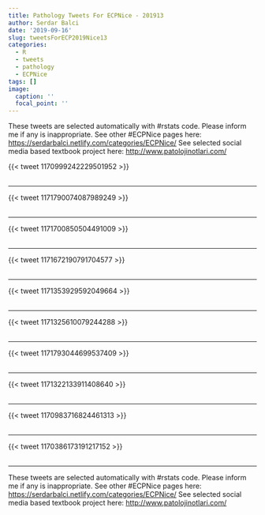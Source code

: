 ```yaml
---
title: Pathology Tweets For ECPNice - 201913
author: Serdar Balci
date: '2019-09-16'
slug: tweetsForECP2019Nice13
categories:
  - R
  - tweets
  - pathology
  - ECPNice
tags: []
image:
  caption: ''
  focal_point: ''
---
```



These tweets are selected automatically with #rstats code. Please inform me if any is inappropriate.
See other #ECPNice pages here: https://serdarbalci.netlify.com/categories/ECPNice/ 
See selected social media based textbook project here: http://www.patolojinotlari.com/

{{< tweet 1170999242229501952 >}}
<br>
<br>
<hr>
{{< tweet 1171790074087989249 >}}
<br>
<br>
<hr>
{{< tweet 1171700850504491009 >}}
<br>
<br>
<hr>
{{< tweet 1171672190791704577 >}}
<br>
<br>
<hr>
{{< tweet 1171353929592049664 >}}
<br>
<br>
<hr>
{{< tweet 1171325610079244288 >}}
<br>
<br>
<hr>
{{< tweet 1171793044699537409 >}}
<br>
<br>
<hr>
{{< tweet 1171322133911408640 >}}
<br>
<br>
<hr>
{{< tweet 1170983716824461313 >}}
<br>
<br>
<hr>
{{< tweet 1170386173191217152 >}}
<br>
<br>
<hr>


These tweets are selected automatically with #rstats code. Please inform me if any is inappropriate.
See other #ECPNice pages here: https://serdarbalci.netlify.com/categories/ECPNice/ 
See selected social media based textbook project here: http://www.patolojinotlari.com/
